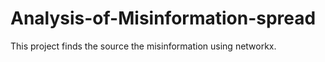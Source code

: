# Analysis-of-Misinformation-spread
This project finds the source the misinformation using networkx.
